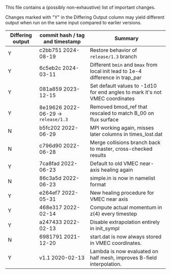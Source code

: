 This file contains a (possibly non-exhaustive) list of important changes.

Changes marked with "Y" in the Differing Output column may yield different output when run on the same input
compared to earlier versions.

| Differing output | commit hash / tag and timestamp | Summary |
| ---------------- | ------------------------------- | ------- |
| Y | c2bb751 2024-08-19 | Restore behavior of `release/1.3` branch |
| Y | 6c5eb2c 2024-03-11 | Different `bmin` and `bmax` from local init lead to 1e-4 difference in trap_par |
| Y | 081a859 2023-12-15 | Set default values to -1d10 for end angles to mark it's not VMEC coordinates |
| Y | 8e19626 2022-06-29 -> `release/1.3` | Removed bmod_ref that rescaled to match B_00 on flux surface |
| N | b5fc202 2022-06-29 | MPI working again, misses later columns in times_lost.dat |
| N | c796d90 2022-06-28 | Merge collisions branch back to master, cross-checked results |
| Y | 7ca8fad 2022-06-23 | Default to old VMEC near-axis healing again |
| N | 86c3a5d 2022-06-23 | simple.in is now in namelist format |
| Y | e264ef7 2022-05-31 | New healing procedure for VMEC near axis |
| Y | 468e317 2022-02-14 | Compute actual momentum in z(4) every timestep |
| Y | a247433 2022-02-13 | Disable extrapolation entirely in init_sympl |
| N | 6981791 2021-12-20 | start.dat is now always stored in VMEC coordinates. |
| Y | v1.1 2020-02-13 | Lambda is now evaluated on half mesh, improves B-field interpolation. |
